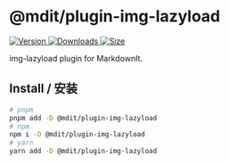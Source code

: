 # @mdit/plugin-img-lazyload

[![Version](https://img.shields.io/npm/v/@mdit/plugin-img-lazyload.svg?style=flat-square&logo=npm) ![Downloads](https://img.shields.io/npm/dm/@mdit/plugin-img-lazyload.svg?style=flat-square&logo=npm) ![Size](https://img.shields.io/bundlephobia/min/@mdit/plugin-img-lazyload?style=flat-square&logo=npm)](https://www.npmjs.com/package/@mdit/plugin-img-lazyload)

img-lazyload plugin for MarkdownIt.

## Install / 安装

```bash
# pnpm
pnpm add -D @mdit/plugin-img-lazyload
# npm
npm i -D @mdit/plugin-img-lazyload
# yarn
yarn add -D @mdit/plugin-img-lazyload
```
